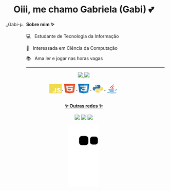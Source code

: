 <h1 align="center"> Oiii, me chamo Gabriela (Gabi) 💕 </h1>

<div>
<div align="">
  <img align="left" alt="Gabi-pic" height="150" style="border-radius:100px;" src="https://cdn.discordapp.com/attachments/941825356317462608/947212164580671578/download20220206163128.png?width=676&height=676">
  <h4> Sobre mim ✨ </h4>
  
  💻 &nbsp; Estudante de Tecnologia da Informação
  
  👀 &nbsp; Interessada em Ciência da Computação
  
  📚 &nbsp; Ama ler e jogar nas horas vagas
</div>
</div>

<hr>

<div align="center">
  <a href="https://github.com/gabineres">
  <img height="180em" src="https://github-readme-stats.vercel.app/api?username=gabineres&show_icons=true&theme=cobalt&include_all_commits=true&count_private=true"/>
  <img height="180em" src="https://github-readme-stats.vercel.app/api/top-langs/?username=gabineres&layout=compact&langs_count=7&theme=cobalt"/>
</div>
  
 <div align="center"><br>
  <center><img align="center" alt="Gabi-Js" height="30" width="40" src="https://raw.githubusercontent.com/devicons/devicon/master/icons/javascript/javascript-plain.svg">
  <img align="center" alt="Gabi-HTML" height="30" width="40" src="https://raw.githubusercontent.com/devicons/devicon/master/icons/html5/html5-original.svg">
  <img align="center" alt="Gabi-CSS" height="30" width="40" src="https://raw.githubusercontent.com/devicons/devicon/master/icons/css3/css3-original.svg">
  <img align="center" alt="Gabi-Python" height="30" width="40" src="https://raw.githubusercontent.com/devicons/devicon/master/icons/python/python-original.svg">
  <img align="center" alt="Gabi-Java" height="30" width="40" src="https://raw.githubusercontent.com/devicons/devicon/master/icons/java/java-original.svg"></center>
</div>
  
  ##
  <div align="center">
  <h4> ✨ Outras redes ✨ </h4>
    <a href="mailto:gubyneres@gmail.com" target="_blank"><img src="https://img.shields.io/badge/Gmail-D14836?style=for-the-badge&logo=gmail&logoColor=white" target="_blank"></a> 
    <a href="https://www.linkedin.com/in/gabrielaneresbio/" target="_blank"><img src="https://img.shields.io/badge/-LinkedIn-%230077B5?style=for-the-badge&logo=linkedin&logoColor=white" target="_blank"></a> 
    <a href="https://www.instagram.com/gabbineres/" target="_blank"><img src="https://img.shields.io/badge/Instagram-E4405F?style=for-the-badge&logo=instagram&logoColor=white" target="_blank"></a> 
  </div>
  
<div align="center">
  
 ![Snake animation](https://github.com/gabineres/gabineres/blob/output/github-contribution-grid-snake.svg)

</div>
